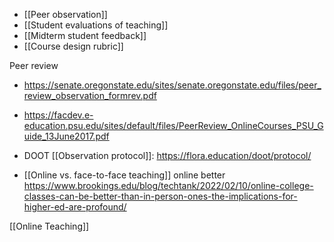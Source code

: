 - [[Peer observation]]
- [[Student evaluations of teaching]]
- [[Midterm student feedback]]
- [[Course design rubric]]

Peer review

- https://senate.oregonstate.edu/sites/senate.oregonstate.edu/files/peer_review_observation_formrev.pdf
- https://facdev.e-education.psu.edu/sites/default/files/PeerReview_OnlineCourses_PSU_Guide_13June2017.pdf

- DOOT [[Observation protocol]]: https://flora.education/doot/protocol/

- [[Online vs. face-to-face teaching]] online better https://www.brookings.edu/blog/techtank/2022/02/10/online-college-classes-can-be-better-than-in-person-ones-the-implications-for-higher-ed-are-profound/

[[Online Teaching]]
